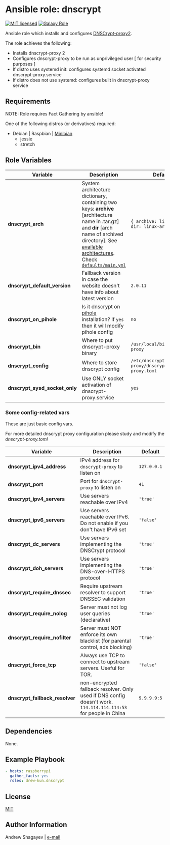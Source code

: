 Ansible role: dnscrypt
=========

[![MIT licensed][mit-badge]][mit-link]
[![Galaxy Role][role-badge]][galaxy-link]

Ansible role which installs and configures [DNSCrypt-proxy2][dnscrypt-proxy2-link].

The role achieves the following:
 - Installs dnscrypt-proxy 2
 - Configures dnscrypt-proxy to be run as unprivileged user [ for security purposes ]
 - If distro uses systemd init: configures systemd socket activated dnscrypt-proxy.service
 - If distro does not use systemd: configures built in dnscrypt-proxy service

Requirements
------------

NOTE: Role requires Fact Gathering by ansible!

One of the following distros (or derivatives) required:
 - Debian | Raspbian | [Minibian][minibian-link]
    - jessie
    - stretch

Role Variables
--------------

| Variable | Description | Default |
|----------|-------------|---------|
| **dnscrypt_arch** | System architecture dictionary, containing two keys: **archive** [architecture name in .tar.gz] and **dir** [arch name of archived directory]. See [available architectures][dnscrypt-arch-link]. Check [`defaults/main.yml`](defaults/main.yml) | `{ archive: linux_arm64, dir: linux-arm64 }` |
| **dnscrypt_default_version** | Fallback version in case the website doesn't have info about latest version | `2.0.11` |
| **dnscrypt_on_pihole** | Is it dnscrypt on [pihole][pihole-link] installation? If `yes` then it will modify pihole config | `no` |
| **dnscrypt_bin** | Where to put dnscrypt-proxy binary | `/usr/local/bin/dnscrypt-proxy` |
| **dnscrypt_config** | Where to store dnscrypt config | `/etc/dnscrypt-proxy/dnscrypt-proxy.toml` |
| **dnscrypt_sysd_socket_only** | Use ONLY socket activation of dnscrypt-proxy.service | `yes` |

### Some config-related vars

These are just basic config vars.

For more detailed dnscrypt proxy configuration please study and modify the *dnscrypt-proxy.toml*

| Variable | Description | Default |
|----------|-------------|---------|
| **dnscrypt_ipv4_address** | IPv4 address for `dnscrypt-proxy` to listen on | `127.0.0.1` |
| **dnscrypt_port** | Port for `dnscrypt-proxy` to listen on | `41` |
| **dnscrypt_ipv4_servers** | Use servers reachable over IPv4 | `'true'` |
| **dnscrypt_ipv6_servers** | Use servers reachable over IPv6. Do not enable if you don't have IPv6 set | `'false'` |
| **dnscrypt_dc_servers** | Use servers implementing the DNSCrypt protocol | `'true'` |
| **dnscrypt_doh_servers** | Use servers implementing the DNS-over-HTTPS protocol | `'true'` |
| **dnscrypt_require_dnssec** | Require upstream resolver to support DNSSEC validation | `'true'` |
| **dnscrypt_require_nolog** | Server must not log user queries (declarative) | `'true'` |
| **dnscrypt_require_nofilter** | Server must NOT enforce its own blacklist (for parental control, ads blocking) | `'true'` |
| **dnscrypt_force_tcp** | Always use TCP to connect to upstream servers. Useful for TOR. | `'false'` |
| **dnscrypt_fallback_resolver** | non-encrypted fallback resolver. Only used if DNS config doesn't work. `114.114.114.114:53` for people in China | `9.9.9.9:5` |

Dependencies
------------

None.

Example Playbook
----------------

```yaml
- hosts: raspberrypi
  gather_facts: yes
  roles: drew-kun.dnscrypt
```

License
-------

[MIT][mit-link]

Author Information
------------------

Andrew Shagayev | [e-mail](mailto:drewshg@gmail.com)

[role-badge]: https://img.shields.io/badge/role-drew--kun.dnscrypt-green.svg
[galaxy-link]: https://galaxy.ansible.com/drew-kun/dnscrypt/
[mit-badge]: https://img.shields.io/badge/license-MIT-blue.svg
[mit-link]: https://raw.githubusercontent.com/drew-kun/ansible-dnscrypt/master/LICENSE
[minibian-link]: https://minibianpi.wordpress.com/
[pihole-link]: https://pi-hole.net/
[dnscrypt-proxy2-link]: https://github.com/jedisct1/dnscrypt-proxy
[dnscrypt-arch-link]: https://github.com/jedisct1/dnscrypt-proxy/releases/latest
